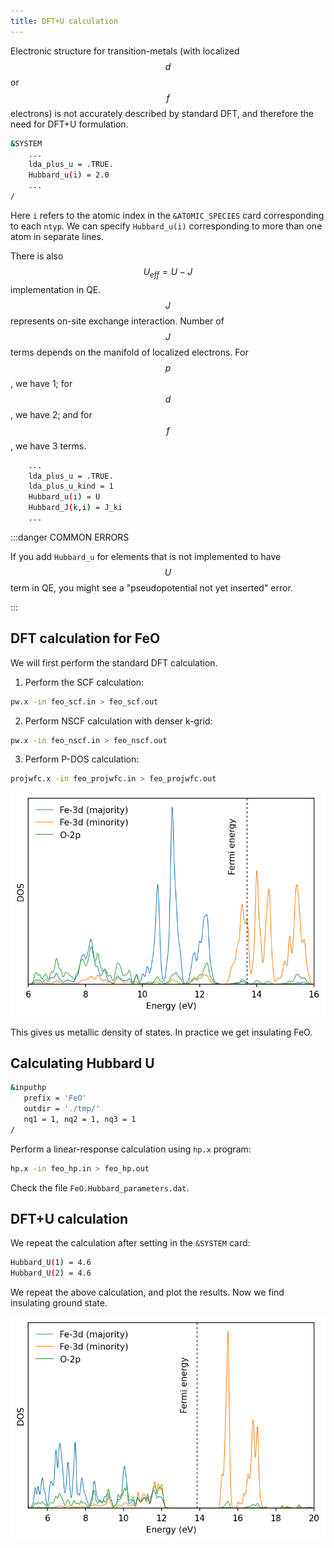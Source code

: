 ```yaml
---
title: DFT+U calculation
---
```

Electronic structure for transition-metals (with localized $$d$$ or $$f$$
electrons) is not accurately described by standard DFT, and therefore the need
for DFT+U formulation.

```bash
&SYSTEM
    ...
    lda_plus_u = .TRUE.
    Hubbard_u(i) = 2.0
    ...
/
```
Here `i` refers to the atomic index in the `&ATOMIC_SPECIES` card corresponding
to each `ntyp`. We can specify `Hubbard_u(i)` corresponding to more than one
atom in separate lines.

There is also $$U_{eff} = U - J$$ implementation in QE. $$J$$ represents on-site
exchange interaction. Number of $$J$$ terms depends on the manifold of localized
electrons. For $$p$$, we have 1; for $$d$$, we have 2; and for $$f$$, we have 3
terms.

```bash
    ...
    lda_plus_u = .TRUE.
    lda_plus_u_kind = 1
    Hubbard_u(i) = U
    Hubbard_J(k,i) = J_ki
    ...
```

:::danger COMMON ERRORS

If you add `Hubbard_u` for elements that is not implemented to have $$U$$ term
in QE, you might see a "pseudopotential not yet inserted" error.

:::

## DFT calculation for FeO
We will first perform the standard DFT calculation.

1. Perform the SCF calculation:
```bash
pw.x -in feo_scf.in > feo_scf.out
```

2. Perform NSCF calculation with denser k-grid:
```bash
pw.x -in feo_nscf.in > feo_nscf.out
```

3. Perform P-DOS calculation:
```bash
projwfc.x -in feo_projwfc.in > feo_projwfc.out
```
![FeO pdos DFT](../../static/img/feo-pdos-dft.png)

This gives us metallic density of states. In practice we get insulating FeO.

## Calculating Hubbard U
```bash title="src/FeO/feo_hp.in"
&inputhp
   prefix = 'FeO'
   outdir = './tmp/'
   nq1 = 1, nq2 = 1, nq3 = 1
/
```

Perform a linear-response calculation using `hp.x` program:
```bash
hp.x -in feo_hp.in > feo_hp.out
```

Check the file `FeO.Hubbard_parameters.dat`.

## DFT+U calculation
We repeat the calculation after setting in the `&SYSTEM` card:
```bash
Hubbard_U(1) = 4.6
Hubbard_U(2) = 4.6
```

We repeat the above calculation, and plot the results. Now we find insulating
ground state.

![FeO pdos DFT+U](../../static/img/feo-pdos-dft-u.png)
